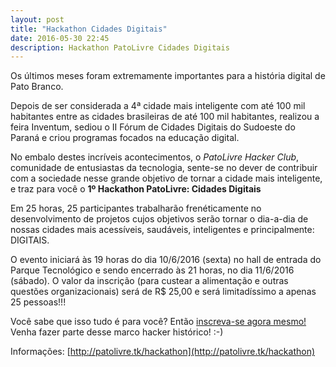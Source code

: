 ```yaml
---
layout: post
title: "Hackathon Cidades Digitais"
date: 2016-05-30 22:45
description: Hackathon PatoLivre Cidades Digitais
---
```


Os últimos meses foram extremamente importantes para a história digital de Pato Branco.

Depois de ser considerada a 4ª cidade mais inteligente com até 100 mil habitantes entre as cidades brasileiras de até 100 mil habitantes, realizou a feira Inventum, sediou o II Fórum de Cidades Digitais do Sudoeste do Paraná e criou programas focados na educação digital.

No embalo destes incríveis acontecimentos, o *PatoLivre Hacker Club*, comunidade de entusiastas da tecnologia, sente-se no dever de contribuir com a sociedade nesse grande objetivo de tornar a cidade mais inteligente, e traz para você o **1º Hackathon PatoLivre: Cidades Digitais**

Em 25 horas, 25 participantes trabalharão frenéticamente no desenvolvimento de projetos cujos objetivos serão tornar o dia-a-dia de nossas cidades mais acessíveis, saudáveis, inteligentes e principalmente: DIGITAIS.

O evento iniciará às 19 horas do dia 10/6/2016 (sexta) no hall de entrada do Parque Tecnológico e sendo encerrado às 21 horas, no dia 11/6/2016 (sábado). O valor da inscrição (para custear a alimentação e outras questões organizacionais) será de R$ 25,00 e será limitadíssimo a apenas 25 pessoas!!!

Você sabe que isso tudo é para você? Então [inscreva-se agora mesmo!](http://patolivre.tk/hackathon)
Venha fazer parte desse marco hacker histórico! :-)

Informações: [http://patolivre.tk/hackathon](http://patolivre.tk/hackathon)
